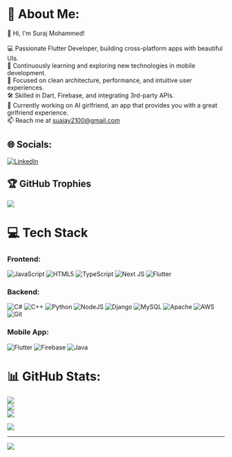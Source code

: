# 💫 About Me:
👋 Hi, I'm Suraj Mohammed!<br><br>💻 Passionate Flutter Developer, building cross-platform apps with beautiful UIs.<br>🌱 Continuously learning and exploring new technologies in mobile development.<br>🚀 Focused on clean architecture, performance, and intuitive user experiences.<br>🛠 Skilled in Dart, Firebase, and integrating 3rd-party APIs.<br>👀 Currently working on AI girlfriend, an app that provides you with a great girlfriend experience.<br>📫 Reach me at suajay2100@gmail.com<br>


## 🌐 Socials:
[![LinkedIn](https://img.shields.io/badge/LinkedIn-%230077B5.svg?logo=linkedin&logoColor=white)](www.linkedin.com/in/suraj-mohammed-bb62b025a) 

## 🏆 GitHub Trophies
![](https://github-profile-trophy.vercel.app/?username=suajay&theme=radical&no-frame=false&no-bg=true&margin-w=4)


# 💻 Tech Stack

### **Frontend**:
![JavaScript](https://img.shields.io/badge/javascript-%23323330.svg?style=for-the-badge&logo=javascript&logoColor=%23F7DF1E) ![HTML5](https://img.shields.io/badge/html5-%23E34F26.svg?style=for-the-badge&logo=html5&logoColor=white) ![TypeScript](https://img.shields.io/badge/typescript-%23007ACC.svg?style=for-the-badge&logo=typescript&logoColor=white) ![Next JS](https://img.shields.io/badge/Next-black?style=for-the-badge&logo=next.js&logoColor=white) ![Flutter](https://img.shields.io/badge/Flutter-%2302569B.svg?style=for-the-badge&logo=Flutter&logoColor=white)

### **Backend**:
![C#](https://img.shields.io/badge/c%23-%23239120.svg?style=for-the-badge&logo=csharp&logoColor=white) ![C++](https://img.shields.io/badge/c++-%2300599C.svg?style=for-the-badge&logo=c%2B%2B&logoColor=white) ![Python](https://img.shields.io/badge/python-3670A0?style=for-the-badge&logo=python&logoColor=ffdd54) ![NodeJS](https://img.shields.io/badge/node.js-6DA55F?style=for-the-badge&logo=node.js&logoColor=white) ![Django](https://img.shields.io/badge/django-%23092E20.svg?style=for-the-badge&logo=django&logoColor=white) ![MySQL](https://img.shields.io/badge/mysql-4479A1.svg?style=for-the-badge&logo=mysql&logoColor=white) ![Apache](https://img.shields.io/badge/apache-%23D42029.svg?style=for-the-badge&logo=apache&logoColor=white) ![AWS](https://img.shields.io/badge/AWS-%23FF9900.svg?style=for-the-badge&logo=amazon-aws&logoColor=white) ![Git](https://img.shields.io/badge/git-%23F05033.svg?style=for-the-badge&logo=git&logoColor=white) 

### **Mobile App**:
![Flutter](https://img.shields.io/badge/Flutter-%2302569B.svg?style=for-the-badge&logo=Flutter&logoColor=white) ![Firebase](https://img.shields.io/badge/firebase-%23039BE5.svg?style=for-the-badge&logo=firebase) ![Java](https://img.shields.io/badge/java-%23F7DF1E.svg?style=for-the-badge&logo=java&logoColor=white)


# 📊 GitHub Stats:
![](https://github-readme-stats.vercel.app/api?username=suajay&theme=dark&hide_border=false&include_all_commits=false&count_private=false)<br/>
![](https://github-readme-streak-stats.herokuapp.com/?user=suajay&theme=dark&hide_border=false)<br/>
![](https://github-readme-stats.vercel.app/api/top-langs/?username=suajay&theme=dark&hide_border=false&include_all_commits=false&count_private=false&layout=compact)


![](https://quotes-github-readme.vercel.app/api?type=horizontal&theme=radical)

---
[![](https://visitcount.itsvg.in/api?id=suajay&icon=0&color=0)](https://visitcount.itsvg.in)

<!-- Proudly created with GPRM ( https://gprm.itsvg.in ) -->

